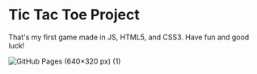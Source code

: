 # Tic Tac Toe Project

That's my first game made in JS, HTML5, and CSS3. Have fun and good luck!

![GitHub Pages (640×320 px) (1)](https://user-images.githubusercontent.com/119242394/208322295-a0fff9e0-af18-4523-8f81-87aa6215bd11.png)
